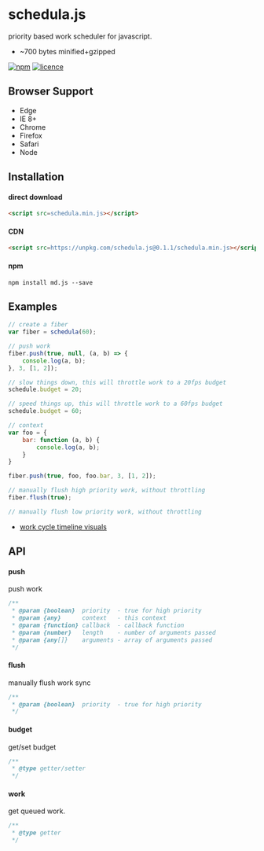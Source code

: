 # schedula.js 

priority based work scheduler for javascript.

- ~700 bytes minified+gzipped

[![npm](https://img.shields.io/npm/v/schedula.svg?style=flat)](https://www.npmjs.com/package/schedula) [![licence](https://img.shields.io/badge/licence-MIT-blue.svg?style=flat)](https://github.com/thysultan/schedula.js/blob/master/LICENSE.md)


## Browser Support

* Edge
* IE 8+
* Chrome
* Firefox
* Safari
* Node

## Installation

#### direct download

```html
<script src=schedula.min.js></script>
```

#### CDN

```html
<script src=https://unpkg.com/schedula.js@0.1.1/schedula.min.js></script>
```

#### npm

```
npm install md.js --save
```

## Examples

```javascript
// create a fiber
var fiber = schedula(60);

// push work
fiber.push(true, null, (a, b) => {
	console.log(a, b);
}, 3, [1, 2]);

// slow things down, this will throttle work to a 20fps budget
schedule.budget = 20;

// speed things up, this will throttle work to a 60fps budget
schedule.budget = 60;

// context
var foo = {
	bar: function (a, b) {
		console.log(a, b);
	}
}

fiber.push(true, foo, foo.bar, 3, [1, 2]);

// manually flush high priority work, without throttling
fiber.flush(true); 

// manually flush low priority work, without throttling
```

- [work cycle timeline visuals](https://rawgit.com/thysultan/schedula.js/master/examples/index.html)

## API

#### push

push work

```javascript
/**
 * @param {boolean}  priority  - true for high priority
 * @param {any}      context   - this context
 * @param {function} callback  - callback function
 * @param {number}   length    - number of arguments passed
 * @param {any[]}    arguments - array of arguments passed
 */
```

#### flush

manually flush work sync

```javascript
/**
 * @param {boolean}  priority  - true for high priority
 */
```

#### budget

get/set budget

```javascript
/**
 * @type getter/setter
 */
```

#### work

get queued work.

```javascript
/**
 * @type getter
 */
```